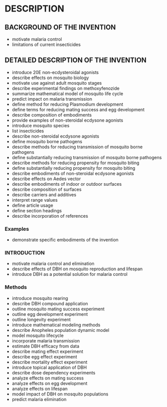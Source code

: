 # DESCRIPTION

## BACKGROUND OF THE INVENTION

- motivate malaria control
- limitations of current insecticides

## DETAILED DESCRIPTION OF THE INVENTION

- introduce 20E non-ecdysteroidal agonists
- describe effects on mosquito biology
- motivate use against adult mosquito stages
- describe experimental findings on methoxyfenozide
- summarize mathematical model of mosquito life cycle
- predict impact on malaria transmission
- define method for reducing Plasmodium development
- define terms for reducing mating success and egg development
- describe composition of embodiments
- provide examples of non-steroidal ecdysone agonists
- introduce mosquito species
- list insecticides
- describe non-steroidal ecdysone agonists
- define mosquito borne pathogens
- describe methods for reducing transmission of mosquito borne pathogens
- define substantially reducing transmission of mosquito borne pathogens
- describe methods for reducing propensity for mosquito biting
- define substantially reducing propensity for mosquito biting
- describe embodiments of non-steroidal ecdysone agonists
- describe effects on Aedes vector
- describe embodiments of indoor or outdoor surfaces
- describe composition of surfaces
- describe carriers and additives
- interpret range values
- define article usage
- define section headings
- describe incorporation of references

### Examples

- demonstrate specific embodiments of the invention

### INTRODUCTION

- motivate malaria control and elimination
- describe effects of DBH on mosquito reproduction and lifespan
- introduce DBH as a potential solution for malaria control

### Methods

- introduce mosquito rearing
- describe DBH compound application
- outline mosquito mating success experiment
- outline egg development experiment
- outline longevity experiment
- introduce mathematical modeling methods
- describe Anopheles population dynamic model
- model mosquito lifecycle
- incorporate malaria transmission
- estimate DBH efficacy from data
- describe mating effect experiment
- describe egg effect experiment
- describe mortality effect experiment
- introduce topical application of DBH
- describe dose dependency experiments
- analyze effects on mating success
- analyze effects on egg development
- analyze effects on lifespan
- model impact of DBH on mosquito populations
- predict malaria elimination

